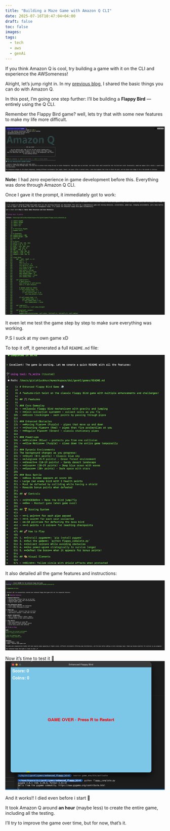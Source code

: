 ```yaml
---
title: "Building a Maze Game with Amazon Q CLI"
date: 2025-07-16T10:47:04+04:00
draft: false
toc: false
images:
tags:
  - tech
  - aws
  - genAi
---
```


If you think Amazon Q is cool, try building a game with it on the CLI and experience the AWSomeness! 

Alright, let’s jump right in. In my [previous blog](https://girishluckhun.com/technical/2025/02/), I shared the basic things you can do with Amazon Q.

In this post, I’m going one step further: I’ll be building a **Flappy Bird** — entirely using the Q CLI.

Remember the Flappy Bird game? well, lets try that with some new features to make my life more difficult.

![alt text](./images/01.png)

**Note:** I had *zero* experience in game development before this. Everything was done through Amazon Q CLI.

Once I gave it the prompt, it immediately got to work:

![alt text](./images/02.png)

It even let me test the game step by step to make sure everything was working.

P.S I suck at my own game xD

To top it off, it generated a full `README.md` file:

![alt text](./images/04.png)

It also detailed all the game features and instructions:

![alt text](./images/05.png)


Now it’s time to test it 🚀
![alt text](./images/06.png)


And it works!! 
I died even before i start 🤣 

It took Amazon Q around **an hour** (maybe less) to create the entire game, including all the testing.

I’ll try to improve the game over time, but for now, that’s it.
